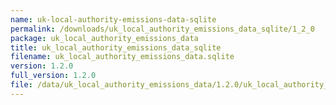 ```yaml
---
name: uk-local-authority-emissions-data-sqlite
permalink: /downloads/uk_local_authority_emissions_data_sqlite/1_2_0
package: uk_local_authority_emissions_data
title: uk_local_authority_emissions_data_sqlite
filename: uk_local_authority_emissions_data.sqlite
version: 1.2.0
full_version: 1.2.0
file: /data/uk_local_authority_emissions_data/1.2.0/uk_local_authority_emissions_data.sqlite
---
```

